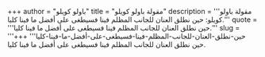 +++
author = "باولو كويلو"
title = "مقولة باولو كويلو"
description = '''مقولة باولو كويلو: حين نطلق العنان للجانب المظلم فينا فسيطغى على أفضل ما فينا كليا.'''
quote = '''حين نطلق العنان للجانب المظلم فينا فسيطغى على أفضل ما فينا كليا.'''
slug = '''حين-نطلق-العنان-للجانب-المظلم-فينا-فسيطغى-على-أفضل-ما-فينا-كليا'''
+++
حين نطلق العنان للجانب المظلم فينا فسيطغى على أفضل ما فينا كليا.

